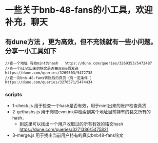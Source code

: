  一些关于bnb-48-fans的小工具，欢迎补充，聊天
==========================

## 有dune方法 ，更为高效，但不充钱就有一些小问题。分享一小工具如下

    //查一个地址 有效mint的hash   https://dune.com/queries/3269353/5472487
    //查一个mint出来的铭文是否被双花&假发送 https://dune.com/queries/3269503/5472738
    //查一次bnb-48-fans转账后的真货（有一定条件 ）https://dune.com/queries/3270571/5474434

### scripts

* 1-check.js 用于检查一个hash是否有效，用于mint出来的账户检查真货
* 2-gethashs.js 用于爬取evm.ink中检索到某个地址目前持有的铭文所有的hash，
    * 到这里可以找出一个用户收取过的所有有效的铭文hash https://dune.com/queries/3271386/5475821
* 3-merge.js 用于找出当前用户持有的真实bnb48-fans铭文 
